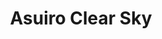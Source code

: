 ---
layout: holo9song
title: "Asuiro Clear Sky"
songno: 9
thumbfile: "09_asuiro"

streamlink: "https://hip.streamlink.to/AsuiroClearSky"
nyaaid: "https://nyaa.si/view/1344668"
yt_playlistid: "OLAK5uy_nrdwwsAhglgZOLyEg_pLgpagv94aahLGk"

info:
    title: "Asuiro Clear Sky"
    othertitle: "あすいろClearSky"
    singer: "Aki Rosenthal, Tokoyami Towa, Natsuiro Matsuri, Roboco-san, Minato Aqua, Ookami Mio, Shiranui Flare, Yozora Mel, Sakura Miko"
    lyrics: "森本練"
    composer: "森本練"
    arranger: "脇眞富 (Arte Refact)"
---